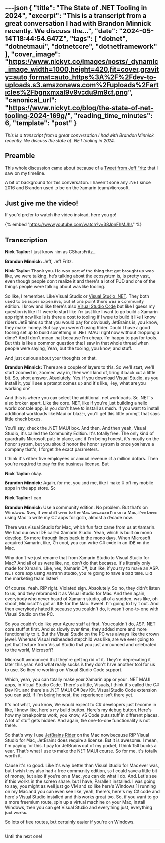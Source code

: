 ---json
{
  "title": "The State of .NET Tooling in 2024",
  "excerpt": "This is a transcript from a great conversation I had with Brandon Minnick recently. We discuss the...",
  "date": "2024-05-14T18:44:54.647Z",
  "tags": [
    "dotnet",
    "dotnetmaui",
    "dotnetcore",
    "dotnetframework"
  ],
  "cover_image": "https://www.nickyt.co/images/posts/_dynamic_image_width=1000,height=420,fit=cover,gravity=auto,format=auto_https%3A%2F%2Fdev-to-uploads.s3.amazonaws.com%2Fuploads%2Farticles%2Fbgnxmxal9v9vcdu9m9cf.png",
  "canonical_url": "https://www.nickyt.co/blog/the-state-of-net-tooling-2024-169g/",
  "reading_time_minutes": 6,
  "template": "post"
}
---

_This is a transcript from a great conversation I had with Brandon Minnick recently. We discuss the state of .NET tooling in 2024._

## Preamble

This whole discussion came about because of a [Tweet from Jeff Fritz](https://twitter.com/csharpfritz/status/1789349982446711040) that I saw on my timeline.

A bit of background for this conversation. I haven't done any .NET since 2016 and Brandon used to be on the Xamarin team/Microsoft.

## Just give me the video!

If you'd prefer to watch the video instead, here you go!

{% embed "https://www.youtube.com/watch?v=38JpnFhMJhs" %}

## Transcription

**Nick Taylor:** I just know him as CSharpFritz...

**Brandon Minnick:** Jeff, Jeff Fritz.

**Nick Taylor:** 
Thank you. He was part of the thing that got brought up was like, we were talking, he's talking about the ecosystem is, is pretty vast, even though people don't realize it and there's a lot of FUD and one of the things people were talking about was like tooling.

So like, I remember. Like Visual Studio or [Visual Studio .NET](https://visualstudio.microsoft.com/). They both used to be super expensive, but at one point there was a community edition. I know and like there's also [Visual Studio Code](https://code.visualstudio.com/download) but like I guess my question is like if I were to start like i'm just like I want to go build a Xamarin app right now like Is is there a cost to tooling if I were to build it like I know riders JetBrains so that you would pay for obviously JetBrains is, you know, they make money. But say you weren't using Rider. Could I have a good tooling set up to build something in .NET MAUI right now without dropping a dime? And I don't mean that because I'm cheap. I'm happy to pay for tools. But this is like a common question that I saw in that whole thread when people were saying, Yeah, but the tooling, you know, and stuff.

And just curious about your thoughts on that. 

**Brandon Minnick:** There are a couple of layers to this. So we'll start, we'll start zoomed in, zoomed way in, then we'll kind of, bring it back out a little bit. So, short answer. Absolutely. Yes. if you download Visual Studio, as you install it, you'll see a prompt comes up and it's like, Hey, what are you working on?

And this is where you can select the additional. net workloads. So .NET's also broken apart. Like the core. NET, like if you're just building a hello world console app, is you don't have to install as much. If you want to install additional workloads like Maui or blazer, you'll get this little prompt that says little check boxes.

You'll say, check the .NET MAUI box. And then. And then yeah, Visual Studio, it's called the Community Edition. It's totally free. The only kind of guardrails Microsoft puts in place, and if I'm being honest, it's mostly on the honor system, but you should honor the honor system is once you have a company that's, I forget the exact parameters.

I think it's either five employees or annual revenue of a million dollars. Then you're required to pay for the business license. But 

**Nick Taylor:** okay. 

**Brandon Minnick:** Again, for me, you and me, like I make 0 off my mobile apps in the app store. So 

**Nick Taylor:** I can 

**Brandon Minnick:** Use a community edition. No problem. But that's on Windows. Now, if we shift over to the Mac because I'm on a Mac, I've been using Mac to write my C# apps for gosh, almost a decade now.

There was Visual Studio for Mac, which fun fact came from us at Xamarin. We had our own IDE called Xamarin Studio. Yeah, which is built on mono develop. So more through lines back to the mono days. When Microsoft acquired Xamarin, like, Oh cool, you can write C# code in an IDE on the Mac.

Why don't we just rename that from Xamarin Studio to Visual Studio for Mac? And all of us were like, no, don't do that because. It's literally only made for Xamarin. Like, yes, Xamarin C#, but like, if you try to make an ASP. NET core app using Xamarin studio, you're going to have a bad time. Did the marketing team listen?

Of course. Yeah. RIP right. Violated sign. Absolutely. So no, they didn't listen to us, and they rebranded it as Visual Studio for Mac. And then again, everybody who never heard of Xamarin studio, all of a sudden, was like, oh shoot, Microsoft's got an IDE for the Mac. Sweet. I'm going to try it out. And then everybody hated it because you couldn't do, it wasn't one-to-one with Visual Studio on the PC.

So you couldn't do like your Azure stuff at first. You couldn't do, ASP. NET core stuff at first. And so slowly over time, they added more and more functionality to it. But the Visual Studio on the PC was always like the crown jewel. Whereas Visual redheaded stepchild was like, are we ever going to get that feature from Visual Studio that you just announced and celebrated to the world, Microsoft?

Microsoft announced that they're getting rid of it. They're deprecating it later this year. And what really sucks is they don't have another tool for us to use. So they're working on Visual Studio Code support.

Which, yeah, you can totally make your Xamarin app or your .NET MAUI apps, in Visual Studio Code. There's a little, Visuals, I think it's called the C# Dev Kit, and there's a .NET MAUI C# Dev Kit, Visual Studio Code extension you can add. If I'm being honest, the experience isn't there yet.

It's not what, you know, We would expect to C# developers just become in like, I know, like, here's my build button. Here's my debug button. Here's how my breakpoints work, you know, VS Code puts stuff in different places. A lot of stuff gets hidden. And again, the one-to-one functionality is not there.

So that's why I use [JetBrains Rider](https://www.jetbrains.com/rider/) on the Mac now because RIP Visual Studio for Mac, JetBrains does require a license. But it is awesome. I mean, I'm paying for this. I pay for JetBrains out of my pocket, I think 150 bucks a year. That's what I use to make the NET MAUI course. So for me, it's totally worth it.

Cause it's so good. Like it's way better than Visual Studio for Mac ever was, but I wish they also had a free community edition, so I could save a little bit of money, but also if you're on a Mac, you can do what I do. And. Let's see if this works in the screen share, but I have, Parallels installed. I was going to say, you might as well just go VM and so like here's Windows 11 running on my Mac and you can even see like, yeah, there's, here's my C# code and here's Visual Studio installed and this works great too. So, if you want to go a more freemium route, spin up a virtual machine on your Mac, install Windows, then you can get Visual Studio and everything just, everything just works.

So lots of free routes, but certainly easier if you're on Windows.

---

Until the next one!
